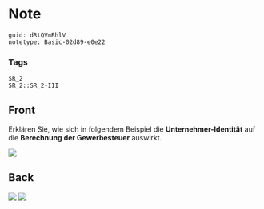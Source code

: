 # Note
```
guid: dRtQVmRhlV
notetype: Basic-02d89-e0e22
```

### Tags
```
SR_2
SR_2::SR_2-III
```

## Front
Erklären Sie, wie sich in folgendem Beispiel die <b>Unternehmer-Identität</b> auf die <b>Berechnung der Gewerbesteuer</b> auswirkt.

<img src="paste-a4e4e111a8b2393a2557e057ae67924fa341d349.jpg">

## Back
<img src="paste-f06fa6ea3b46bd9802a7fec7210d8a705b49c71c.jpg">
<img src="paste-66100b194e35c93e0ab595c68345af59c3c5af64.jpg">
